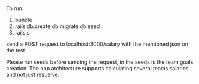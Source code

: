 # 
To run:
1. bundle
2. rails db:create db:migrate db:seed
3. rails s

send a POST request to localhost:3000/salary
with the mentioned json on the test

Please run seeds before sending the request, in the seeds is the team goals creation.
The app architecture supports calculating several teams salaries and not just resuelve.
